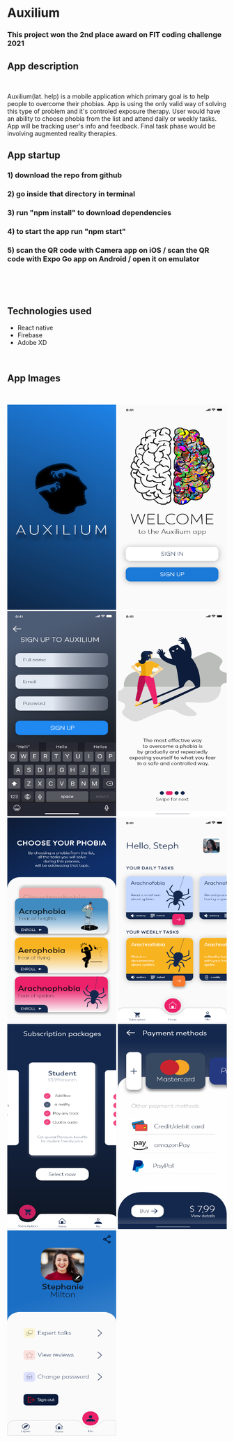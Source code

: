 # Auxilium
### This project won the 2nd place award on FIT coding challenge 2021

## App description

<br />

Auxilium(lat. help) is a mobile application which primary goal is to help people to overcome their phobias. App is using the only valid way of solving this type of problem and it's controled exposure therapy. User would have an ability to choose phobia from the list and attend daily or weekly tasks. App will be tracking user's info and feedback. Final task phase would be involving augmented reality therapies.


## App startup

### 1) download the repo from github 
### 2) go inside that directory in terminal 
### 3) run "npm install" to download dependencies 
### 4) to start the app run "npm start"
### 5) scan the QR code with Camera app on iOS / scan the QR code with Expo Go app on Android / open it on emulator 


<br />
<br />
<br />

## Technologies used
- React native 
- Firebase
- Adobe XD

<br />


## App Images

<br />

<img src="src/AppImages/slika1.png" width="250" height="470"> <img src="src/AppImages/slika2.png" width="250" height="470"> 
<img src="src/AppImages/slika3.png" width="250" height="470"> <img src="src/AppImages/slika4.png" width="250" height="470">
<img src="src/AppImages/slika5.png" width="250" height="470"> <img src="src/AppImages/slika6.png" width="250" height="470">
<img src="src/AppImages/slika7.png" width="250" height="470"> <img src="src/AppImages/slika8.png" width="250" height="470">
<img src="src/AppImages/slika9.png" width="250" height="470">



